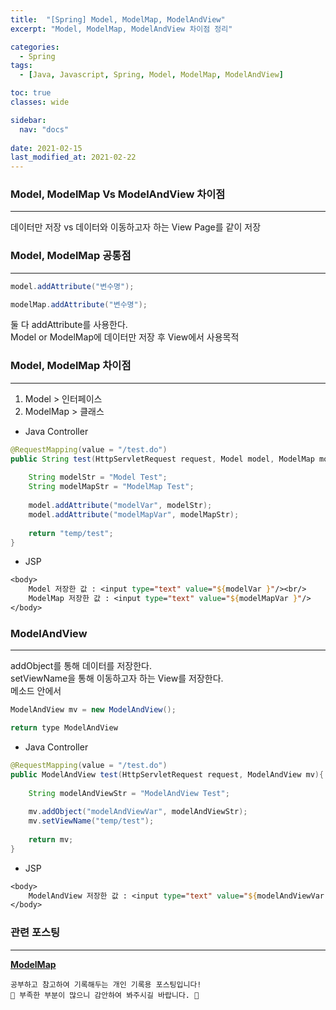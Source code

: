 ```yaml
---
title:  "[Spring] Model, ModelMap, ModelAndView"
excerpt: "Model, ModelMap, ModelAndView 차이점 정리"

categories:
  - Spring
tags:
  - [Java, Javascript, Spring, Model, ModelMap, ModelAndView]

toc: true
classes: wide

sidebar:
  nav: "docs"
 
date: 2021-02-15
last_modified_at: 2021-02-22
---
```


### Model, ModelMap Vs ModelAndView 차이점
---
데이터만 저장 vs 데이터와 이동하고자 하는 View Page를 같이 저장

### Model, ModelMap 공통점
---

```java
model.addAttribute("변수명");

modelMap.addAttribute("변수명");
```

둘 다 addAttribute를 사용한다.<br>
Model or ModelMap에 데이터만 저장 후 View에서 사용목적

### Model, ModelMap 차이점
---
1. Model > 인터페이스
2. ModelMap > 클래스
 

- Java Controller

```java
@RequestMapping(value = "/test.do")
public String test(HttpServletRequest request, Model model, ModelMap modelMap){
        
    String modelStr = "Model Test";
    String modelMapStr = "ModelMap Test";
    
    model.addAttribute("modelVar", modelStr);
    model.addAttribute("modelMapVar", modelMapStr);
        
    return "temp/test";
}
```

- JSP

```jsp
<body>
    Model 저장한 값 : <input type="text" value="${modelVar }"/><br/>
    ModelMap 저장한 값 : <input type="text" value="${modelMapVar }"/>
</body>
```

### ModelAndView
---
addObject를 통해 데이터를 저장한다.<br>
setViewName을 통해 이동하고자 하는 View를 저장한다.<br>
메소드 안에서

```java
ModelAndView mv = new ModelAndView(); 

return type ModelAndView
```

- Java Controller

```java
@RequestMapping(value = "/test.do")
public ModelAndView test(HttpServletRequest request, ModelAndView mv){
        
    String modelAndViewStr = "ModelAndView Test";
    
    mv.addObject("modelAndViewVar", modelAndViewStr);
    mv.setViewName("temp/test");
        
    return mv;
}
```

- JSP

```jsp
<body>
    ModelAndView 저장한 값 : <input type="text" value="${modelAndViewVar }"/><br/>
</body>
```

### 관련 포스팅
---
[**ModelMap**](https://eunrin15.github.io/spring/spring-ModelMap)

```
공부하고 참고하여 기록해두는 개인 기록용 포스팅입니다!
🤔 부족한 부분이 많으니 감안하여 봐주시길 바랍니다. 🤔
```